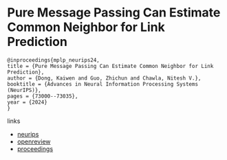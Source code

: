 # Pure Message Passing Can Estimate Common Neighbor for Link Prediction

```
@inproceedings{mplp_neurips24,
title = {Pure Message Passing Can Estimate Common Neighbor for Link Prediction},
author = {Dong, Kaiwen and Guo, Zhichun and Chawla, Nitesh V.},
booktitle = {Advances in Neural Information Processing Systems (NeurIPS)},
pages = {73000--73035},
year = {2024}
}
```

links
- [neurips](https://nips.cc/Conferences/2024/Schedule?showEvent=94755)
- [openreview](https://openreview.net/forum?id=Xa3dVaolKo)
- [proceedings](https://papers.nips.cc//paper_files/paper/2024/hash/85970f7bbc821852c1d17052b88c2451-Abstract-Conference.html)
